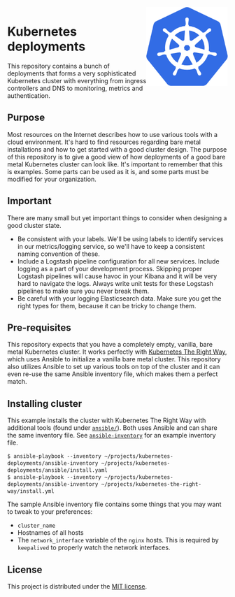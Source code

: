 <img src="https://raw.githubusercontent.com/kubernetes/kubernetes/master/logo/logo.svg?sanitize=true" height="180" align="right" />

# Kubernetes deployments

This repository contains a bunch of deployments that forms a very sophisticated Kubernetes cluster with everything from ingress controllers and DNS to monitoring, metrics and authentication.


## Purpose

Most resources on the Internet describes how to use various tools with a cloud environment. It's hard to find resources regarding bare metal installations and how to get started with a good cluster design. The purpose of this repository is to give a good view of how deployments of a good bare metal Kubernetes cluster can look like. It's important to remember that this is examples. Some parts can be used as it is, and some parts must be modified for your organization.


## Important

There are many small but yet important things to consider when designing a good cluster state.

* Be consistent with your labels. We'll be using labels to identify services in our metrics/logging service, so we'll have to keep a consistent naming convention of these.
* Include a Logstash pipeline configuration for all new services. Include logging as a part of your development process. Skipping proper Logstash pipelines will cause havoc in your Kibana and it will be very hard to navigate the logs. Always write unit tests for these Logstash pipelines to make sure you never break them.
* Be careful with your logging Elasticsearch data. Make sure you get the right types for them, because it can be tricky to change them.


## Pre-requisites

This repository expects that you have a completely empty, vanilla, bare metal Kubernetes cluster. It works perfectly with [Kubernetes The Right Way](https://github.com/amimof/kubernetes-the-right-way), which uses Ansible to initialize a vanilla bare metal cluster. This repository also utilizes Ansible to set up various tools on top of the cluster and it can even re-use the same Ansible inventory file, which makes them a perfect match.


## Installing cluster

This example installs the cluster with Kubernetes The Right Way with additional tools (found under [`ansible/`](./ansible)). Both uses Ansible and can share the same inventory file. See [`ansible-inventory`](./ansible-inventory) for an example inventory file.

```shell
$ ansible-playbook --inventory ~/projects/kubernetes-deployments/ansible-inventory ~/projects/kubernetes-deployments/ansible/install.yaml
$ ansible-playbook --inventory ~/projects/kubernetes-deployments/ansible-inventory ~/projects/kubernetes-the-right-way/install.yml
```

The sample Ansible inventory file contains some things that you may want to tweak to your preferences:

* `cluster_name`
* Hostnames of all hosts
* The `network_interface` variable of the `nginx` hosts. This is required by `keepalived` to properly watch the network interfaces.


## License

This project is distributed under the [MIT license](https://opensource.org/licenses/MIT).
